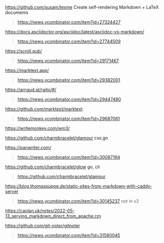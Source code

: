https://github.com/susam/texme Create self-rendering Markdown + LaTeX documents
> https://news.ycombinator.com/item?id=27324427

https://docs.asciidoctor.org/asciidoc/latest/asciidoc-vs-markdown/
> https://news.ycombinator.com/item?id=27744509

https://scroll.pub/
> https://news.ycombinator.com/item?id=29171467

https://marktext.app/
> https://news.ycombinator.com/item?id=29382001

https://arnaud.at/raito/#/
> https://news.ycombinator.com/item?id=29447480

https://github.com/marktext/marktext
> https://news.ycombinator.com/item?id=29687061

https://writemonkey.com/wm3/

https://github.com/charmbracelet/glamour css,go

https://panwriter.com/
> https://news.ycombinator.com/item?id=30087194

https://github.com/charmbracelet/glow go, cli
> https://github.com/charmbracelet/glamour

https://blog.thomaspuppe.de/static-sites-from-markdown-with-caddy-server
> https://news.ycombinator.com/item?id=30145237 not in v2

https://caolan.uk/notes/2022-05-13_serving_markdown_direct_from_apache.cm

https://github.com/git-noter/gitnoter
> https://news.ycombinator.com/item?id=31580045